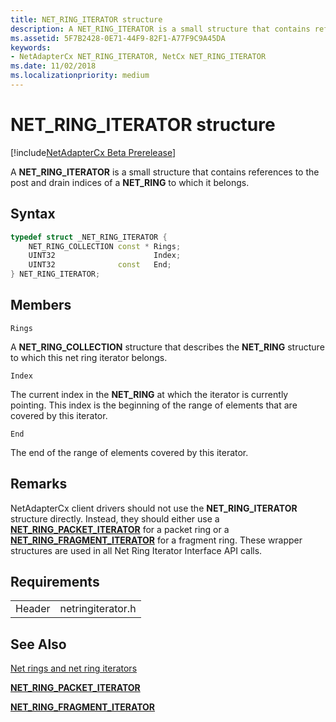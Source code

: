 ```yaml
---
title: NET_RING_ITERATOR structure
description: A NET_RING_ITERATOR is a small structure that contains references to the indices of a NET_RING to which it belongs.
ms.assetid: 5F7B2428-0E71-44F9-82F1-A77F9C9A45DA
keywords:
- NetAdapterCx NET_RING_ITERATOR, NetCx NET_RING_ITERATOR
ms.date: 11/02/2018
ms.localizationpriority: medium
---
```


# NET_RING_ITERATOR structure

[!include[NetAdapterCx Beta Prerelease](../netcx-beta-prerelease.md)]

A **NET_RING_ITERATOR** is a small structure that contains references to the post and drain indices of a **NET_RING** to which it belongs.

## Syntax

```cpp
typedef struct _NET_RING_ITERATOR {
    NET_RING_COLLECTION const * Rings;
    UINT32                      Index;
    UINT32              const   End;
} NET_RING_ITERATOR;
```

## Members

`Rings`

A **NET_RING_COLLECTION** structure that describes the **NET_RING** structure to which this net ring iterator belongs.

`Index`

The current index in the **NET_RING** at which the iterator is currently pointing. This index is the beginning of the range of elements that are covered by this iterator.

`End`

The end of the range of elements covered by this iterator.

## Remarks

NetAdapterCx client drivers should not use the **NET_RING_ITERATOR** structure directly. Instead, they should either use a [**NET_RING_PACKET_ITERATOR**](net-ring-packet-iterator.md) for a packet ring or a [**NET_RING_FRAGMENT_ITERATOR**](net-ring-fragment-iterator.md) for a fragment ring. These wrapper structures are used in all Net Ring Iterator Interface API calls.

## Requirements

|  |  |
| --- | --- |
| Header | netringiterator.h |

## See Also

[Net rings and net ring iterators](net-rings-and-net-ring-iterators.md)

[**NET_RING_PACKET_ITERATOR**](net-ring-packet-iterator.md)

[**NET_RING_FRAGMENT_ITERATOR**](net-ring-fragment-iterator.md)
